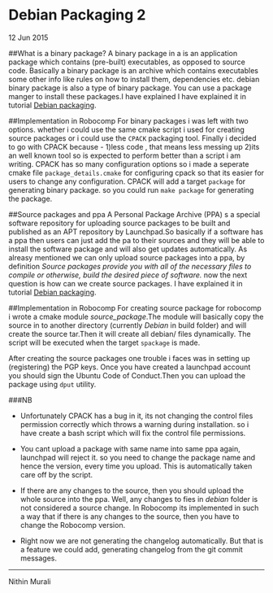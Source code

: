 # Debian Packaging 2

12 Jun 2015

##What is a binary package? A binary package in a is an application package which contains (pre-built) executables, as opposed to source code. Basically a binary package is an archive which contains executables some other info like rules on how to install them, dependencies etc. debian binary package is also a type of binary package. You can use a package manger to install these packages.I have explained I have explained it in tutorial [Debian packaging](http://robocomp.github.io/website/2015/05/23/nithin1.html).

##Implementation in Robocomp For binary packages i was left with two options. whether i could use the same cmake script i used for creating source packages or i could use the `CPACK` packaging tool. Finally i decided to go with CPACK because - 1)less code , that means less messing up 2)its an well known tool so is expected to perform better than a script i am writing. CPACK has so many configuration options so i made a seperate cmake file `package_details.cmake` for configuring cpack so that its easier for users to change any configuration. CPACK will add a target `package` for generating binary package. so you could run `make package` for generating the package.

##Source packages and ppa A Personal Package Archive (PPA) s a special software repository for uploading source packages to be built and published as an APT repository by Launchpad.So basically if a software has a ppa then users can just add the pa to their sources and they will be able to install the software package and will also get updates automatically. As alreasy mentioned we can only upload source packages into a ppa, by definition _Source packages provide you with all of the necessary files to compile or otherwise, build the desired piece of software._ now the next question is how can we create source packages. I have explained it in tutorial [Debian packaging](http://robocomp.github.io/website/2015/05/23/nithin1.html).

##Implementation in Robocomp For creating source package for robocomp i wrote a cmake module _source_package_.The module will basically copy the source in to another directory (currently _Debian_ in build folder) and will create the source tar.Then it will create all debian/ files dynamically. The script will be executed when the target `spackage` is made.

After creating the source packages one trouble i faces was in setting up (registering) the PGP keys. Once you have created a launchpad account you should sign the Ubuntu Code of Conduct.Then you can upload the package using `dput` utility.

###NB

*   Unfortunately CPACK has a bug in it, its not changing the control files permission correctly which throws a warning during installation. so i have create a bash script which will fix the control file permissions.

*   You cant upload a package with same name into same ppa again, launchpad will reject it. so you need to change the package name and hence the version, every time you upload. This is automatically taken care off by the script.

*   If there are any changes to the source, then you should upload the whole source into the ppa. Well, any changes to fies in _debian_ folder is not considered a source change. In Robocomp its implemented in such a way that if there is any changes to the source, then you have to change the Robocomp version.

*   Right now we are not generating the changelog automatically. But that is a feature we could add, generating changelog from the git commit messages.

* * *

Nithin Murali